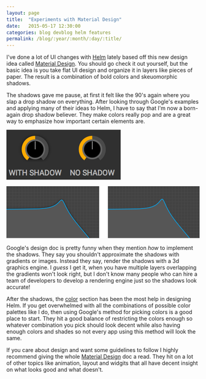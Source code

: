 ```yaml
---
layout: page
title:  "Experiments with Material Design"
date:   2015-05-17 12:30:00
categories: blog devblog helm features
permalink: /blog/:year/:month/:day/:title/
---
```


I've done a lot of UI changes with [Helm][helm] lately based off this
new design idea called [Material Design][material-design]. You should go check
it out yourself, but the basic idea is you take flat UI design and organize
it in layers like pieces of paper. The result is a combination of bold colors
and skeuomorphic shadows.

The shadows gave me pause, at first it felt like the 90's again where you slap
a drop shadow on everything. After looking through Google's examples and
applying many of their ideas to Helm, I have to say that I'm now a born-again
drop shadow believer. They make colors really pop and are a great way to
emphasize how important certain elements are.

![Helm Shadows](/static/images/blog/shadows.png)


![Helm Shadows](/static/images/blog/shadows2.png)

Google's design doc is pretty funny when they mention *how* to implement the
shadows. They say you shouldn't approximate the shadows with gradients or
images. Instead they say, render the shadows with a 3d graphics engine. I
*guess* I get it, when you have multiple layers overlapping the gradients won't
look right, but I don't know many people who can hire a team of developers
to develop a rendering engine just so the shadows look accurate!

After the shadows, the [color][material-design-color] section has been the most
help in designing Helm. If you get overwhelmed with all the combinations of
possible color palettes like I do, then using Google's method for picking
colors is a good place to start. They hit a good balance of restricting the
colors enough so whatever combination you pick should look decent while also
having enough colors and shades so not every app using this method will look
the same.

If you care about design and want some guidelines to follow I highly recommend
giving the whole [Material Design][material-design] doc a read. They hit on a
lot of other topics like animation, layout and widgits that all have decent
insight on what looks good and what doesn't.

[helm]:        https://github.com/mtytel/helm
[mopo]:        https://github.com/mtytel/mopo
[material-design]:  http://www.google.com/design/spec/material-design/
[material-design-color]:  http://www.google.com/design/spec/style/color.html
